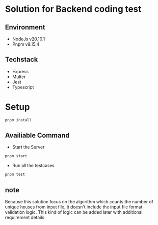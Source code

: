 # Solution for Backend coding test

## Environment

- NodeJs v20.10.1
- Pnpm v8.15.4

## Techstack

- Express
- Multer
- Jest
- Typescript

# Setup

```bash
pnpm install
```

## Availiable Command

- Start the Server

```bash
pnpm start
```

- Run all the testcases

```bash
pnpm test
```

## note

Because this solution focus on the algorithm which counts the number of unique houses from input file, it doesn't include the input file format validation logic. This kind of logic can be added later with additional requirement details.
